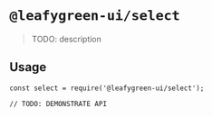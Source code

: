 # `@leafygreen-ui/select`

> TODO: description

## Usage

```
const select = require('@leafygreen-ui/select');

// TODO: DEMONSTRATE API
```
